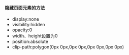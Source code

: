 #### 隐藏页面元素的方法
- display:none
- visibility:hidden
- opacity:0
- width、height设置为0
- position:absolute
- clip-path:polygon(0px 0px,0px 0px,0px 0px,0px 0px)
